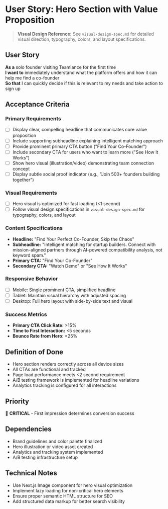 # User Story: Hero Section with Value Proposition

> **Visual Design Reference:** See `visual-design-spec.md` for detailed visual direction, typography, colors, and layout specifications.

## User Story
**As a** solo founder visiting Teamlance for the first time  
**I want to** immediately understand what the platform offers and how it can help me find a co-founder  
**So that** I can quickly decide if this is relevant to my needs and take action to sign up

## Acceptance Criteria

### Primary Requirements
- [ ] Display clear, compelling headline that communicates core value proposition
- [ ] Include supporting subheadline explaining intelligent matching approach
- [ ] Provide prominent primary CTA button ("Find Your Co-Founder")
- [ ] Include secondary CTA for users who want to learn more ("See How It Works")
- [ ] Show hero visual (illustration/video) demonstrating team connection concept
- [ ] Display subtle social proof indicator (e.g., "Join 500+ founders building together")

### Visual Requirements
- [ ] Hero visual is optimized for fast loading (<1 second)
- [ ] Follow visual design specifications in `visual-design-spec.md` for typography, colors, and layout

### Content Specifications
- **Headline:** "Find Your Perfect Co-Founder, Skip the Chaos"
- **Subheadline:** "Intelligent matching for startup builders. Connect with mission-aligned partners through AI-powered compatibility analysis, not keyword spam."
- **Primary CTA:** "Find Your Co-Founder"
- **Secondary CTA:** "Watch Demo" or "See How It Works"

### Responsive Behavior
- [ ] Mobile: Single prominent CTA, simplified headline
- [ ] Tablet: Maintain visual hierarchy with adjusted spacing
- [ ] Desktop: Full hero layout with side-by-side text and visual

### Success Metrics
- **Primary CTA Click Rate:** >15%
- **Time to First Interaction:** <5 seconds
- **Bounce Rate from Hero:** <25%

## Definition of Done
- Hero section renders correctly across all device sizes
- All CTAs are functional and tracked
- Page load performance meets <2 second requirement
- A/B testing framework is implemented for headline variations
- Analytics tracking is configured for all interactions

## Priority
🔴 **CRITICAL** - First impression determines conversion success

## Dependencies
- Brand guidelines and color palette finalized
- Hero illustration or video asset created
- Analytics and tracking system implemented
- A/B testing infrastructure setup

## Technical Notes
- Use Next.js Image component for hero visual optimization
- Implement lazy loading for non-critical hero elements
- Ensure proper semantic HTML structure for SEO
- Add structured data markup for better search visibility
